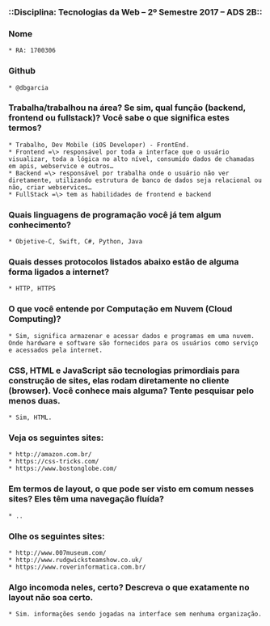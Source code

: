 ### ::Disciplina: Tecnologias da Web – 2º Semestre 2017 – ADS 2B::

### Nome
	* RA: 1700306

### Github
	* @dbgarcia

### Trabalha/trabalhou na área? Se sim, qual função (backend, frontend ou fullstack)? Você sabe o que significa estes termos?

	* Trabalho, Dev Mobile (iOS Developer) - FrontEnd.
	* Frontend =\> responsável por toda a interface que o usuário visualizar, toda a lógica no alto nível, consumido dados de chamadas em apis, webservice e outros…
	* Backend =\> responsável por trabalha onde o usuário não ver diretamente, utilizando estrutura de banco de dados seja relacional ou não, criar webservices…
	* FullStack =\> tem as habilidades de frontend e backend

### Quais linguagens de programação você já tem algum conhecimento?
	* Objetive-C, Swift, C#, Python, Java

### Quais desses protocolos listados abaixo estão de alguma forma ligados a internet?
	* HTTP, HTTPS

### O que você entende por Computação em Nuvem (Cloud Computing)?
	* Sim, significa armazenar e acessar dados e programas em uma nuvem. Onde hardware e software são fornecidos para os usuários como serviço e acessados pela internet.

### CSS, HTML e JavaScript são tecnologias primordiais para construção de sites, elas rodam diretamente no cliente (browser). Você conhece mais alguma? Tente pesquisar pelo menos duas.
	* Sim, HTML.

### Veja os seguintes sites:
	* http://amazon.com.br/
	* https://css-tricks.com/
	* https://www.bostonglobe.com/
### Em termos de layout, o que pode ser visto em comum nesses sites? Eles têm uma navegação fluída?
	* ..

### Olhe os seguintes sites:
	* http://www.007museum.com/
	* http://www.rudgwicksteamshow.co.uk/
	* https://www.roverinformatica.com.br/
### Algo incomoda neles, certo? Descreva o que exatamente no layout não soa certo.
	* Sim. informações sendo jogadas na interface sem nenhuma organização.
